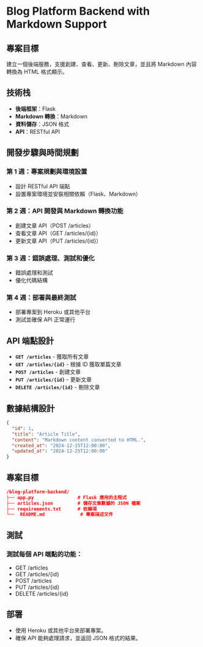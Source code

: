 # Blog Platform Backend with Markdown Support

## 專案目標
建立一個後端服務，支援創建、查看、更新、刪除文章，並且將 Markdown 內容轉換為 HTML 格式顯示。

## 技術栈
- **後端框架**：Flask
- **Markdown 轉換**：Markdown
- **資料儲存**：JSON 格式
- **API**：RESTful API

## 開發步驟與時間規劃

### 第 1 週：專案規劃與環境設置
- 設計 RESTful API 端點
- 設置專案環境並安裝相關依賴（Flask、Markdown）

### 第 2 週：API 開發與 Markdown 轉換功能
- 創建文章 API（POST /articles）
- 查看文章 API（GET /articles/{id}）
- 更新文章 API（PUT /articles/{id}）

### 第 3 週：錯誤處理、測試和優化
- 錯誤處理和測試
- 優化代碼結構

### 第 4 週：部署與最終測試
- 部署專案到 Heroku 或其他平台
- 測試並確保 API 正常運行

## API 端點設計
- **`GET /articles`** - 獲取所有文章
- **`GET /articles/{id}`** - 根據 ID 獲取單篇文章
- **`POST /articles`** - 創建文章
- **`PUT /articles/{id}`** - 更新文章
- **`DELETE /articles/{id}`** - 刪除文章

## 數據結構設計
```json
{
  "id": 1,
  "title": "Article Title",
  "content": "Markdown content converted to HTML.",
  "created_at": "2024-12-25T12:00:00",
  "updated_at": "2024-12-25T12:00:00"
}
```

## 專案目標
```json
/blog-platform-backend/
├── app.py                # Flask 應用的主程式
├── articles.json         # 儲存文章數據的 JSON 檔案
├── requirements.txt      # 依賴項
└──  README.md             # 專案描述文件
```

## 測試
### 測試每個 API 端點的功能：
- GET /articles
- GET /articles/{id}
- POST /articles
- PUT /articles/{id}
- DELETE /articles/{id}

## 部署
- 使用 Heroku 或其他平台來部署專案。
- 確保 API 能夠處理請求，並返回 JSON 格式的結果。